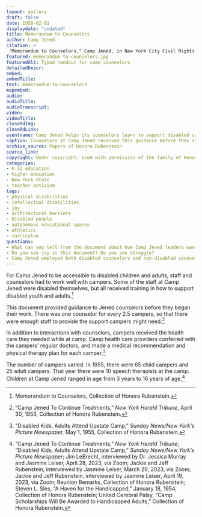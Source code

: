 ```yaml
--- 
layout: gallery
draft: false
date: 1958-02-01
displaydate: "undated"
title: Memorandum to Counselors
author: Camp Jened
citation: >
 "Memorandum to Counselors," Camp Jened, in New York City Civil Rights History Project, Accessed: [Month Day, Year], https://nyccivilrightshistory.org/gallery/memorandum-to-counselors.
featured: memorandum-to-counselors.jpg
featuredAlt: Typed handout for camp counselors
detailedDescr: 
embed: 
embedTitle: 
text: memorandum-to-counselors
mapembed: 
audio: 
audioTitle: 
audioTranscript: 
video: 
videoTitle: 
closeRdImg: 
closeRdLink: 
eventname: Camp Jened helps its counselors learn to support disabled campers.
caption: Counselors at Camp Jened received this guidance before they started their work at the camp. There were both disabled and non-disabled counselors at Jened.
archive_source: Papers of Honora Rubenstein
source_link: 
copyright: Under copyright. Used with permission of the family of Honora and Murray Rubenstein.
categories: 
- k-12 education
- higher education
- New York State
- teacher activism
tags: 
- physical disabilities
- intellectual disabilities
- joy
- architectural barriers
- Disabled people
- autonomous educational spaces
- athletics
- curriculum
questions: 
- What can you tell from the document about how Camp Jened leaders wanted their  counselors to think about their campers? What do the words and images convey about what kind of experience they wanted the campers to have? 
- Do you see joy in this document? Do you see struggle? 
- Camp Jened employed both disabled counselors and non-disabled counselors. Camp Jened recognized that counselors needed to be prepared to work well with disabled campers. If you have a disability, what do you want the adults who work with you to know about how best to support you?
--- 
```


For Camp Jened to be accessible to disabled children and adults, staff and counselors had to work well with campers. Some of the staff at Camp Jened were disabled themselves, but all received training in how to support disabled youth and adults.[^1]

This document provided guidance to Jened counselors before they began their work. There was one counselor for every 2.5 campers, so that there were enough staff to provide the support campers might need.[^2]

In addition to interactions with counselors, campers received the health care they needed while at camp. Camp health care providers conferred with the campers’ regular doctors, and made a medical recommendation and physical therapy plan for each camper.[^3]

The number of campers varied. In 1955, there were 65 child campers and 25 adult campers. That year there were 10 speech therapists at the camp. Children at Camp Jened ranged in age from 3 years to 16 years of age.[^4]

[^1]: Memorandum to Counselors, Collection of Honora Rubenstein.

[^2]: “Camp Jened To Continue Treatments,” *New York Herald Tribune*, April 30, 1953, Collection of Honora Rubenstein.

[^3]: “Disabled Kids, Adults Attend Upstate Camp,” *Sunday News/New York’s Picture Newspaper,* May 1, 1955, Collection of Honora Rubenstein.

[^4]: “Camp Jened To Continue Treatments,” *New York Herald Tribune*; “Disabled Kids, Adults Attend Upstate Camp,” *Sunday News/New York’s Picture Newspaper*; Jim LeBrecht, interviewed by Dr. Jessica Murray and Jasmine Leiser, April 28, 2023, via Zoom; Jackie and Jeff Rubenstein, interviewed by Jasmine Leiser, March 29, 2023, via Zoom; Jackie and Jeff Rubenstein, interviewed by Jasmine Leiser, April 19, 2023, via Zoom; Reunion Remarks, Collection of Honora Rubenstein; Steven L. Sles, “A Haven for the Handicapped,” January 18, 1954, Collection of Honora Rubenstein; United Cerebral Palsy, “Camp Scholarships Will Be Awarded to Handicapped Adults,” Collection of Honora Rubenstein.
